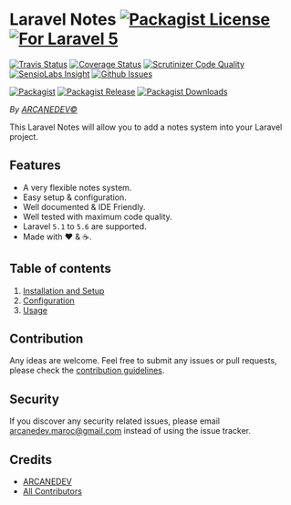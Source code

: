 # Laravel Notes [![Packagist License][badge_license]](LICENSE.md) [![For Laravel 5][badge_laravel]][link-github-repo]

[![Travis Status][badge_build]][link-travis]
[![Coverage Status][badge_coverage]][link-scrutinizer]
[![Scrutinizer Code Quality][badge_quality]][link-scrutinizer]
[![SensioLabs Insight][badge_insight]][link-insight]
[![Github Issues][badge_issues]][link-github-issues]

[![Packagist][badge_package]][link-packagist]
[![Packagist Release][badge_release]][link-packagist]
[![Packagist Downloads][badge_downloads]][link-packagist]

*By [ARCANEDEV&copy;](http://www.arcanedev.net/)*

This Laravel Notes will allow you to add a notes system into your Laravel project.

## Features

  * A very flexible notes system.
  * Easy setup &amp; configuration.
  * Well documented &amp; IDE Friendly.
  * Well tested with maximum code quality.
  * Laravel `5.1` to `5.6` are supported.
  * Made with :heart: &amp; :coffee:.
  
## Table of contents

  1. [Installation and Setup](_docs/1-Installation-and-Setup.md)
  2. [Configuration](_docs/2-Configuration.md)
  3. [Usage](_docs/3-Usage.md)

## Contribution

Any ideas are welcome. Feel free to submit any issues or pull requests, please check the [contribution guidelines](CONTRIBUTING.md).

## Security

If you discover any security related issues, please email arcanedev.maroc@gmail.com instead of using the issue tracker.

## Credits

  - [ARCANEDEV][link-author]
  - [All Contributors][link-contributors]

[badge_laravel]:      https://img.shields.io/badge/For%20Laravel-5.1%20to%205.6-orange.svg?style=flat-square
[badge_license]:      https://img.shields.io/packagist/l/arcanedev/laravel-notes.svg?style=flat-square
[badge_build]:        https://img.shields.io/travis/ARCANEDEV/LaravelNotes.svg?style=flat-square
[badge_coverage]:     https://img.shields.io/scrutinizer/coverage/g/ARCANEDEV/LaravelNotes.svg?style=flat-square
[badge_quality]:      https://img.shields.io/scrutinizer/g/ARCANEDEV/LaravelNotes.svg?style=flat-square
[badge_insight]:      https://img.shields.io/sensiolabs/i/5ff01c70-3ad7-42b5-8c7f-6825b3887118.svg?style=flat-square
[badge_issues]:       https://img.shields.io/github/issues/ARCANEDEV/LaravelNotes.svg?style=flat-square
[badge_package]:      https://img.shields.io/badge/package-arcanedev/laravel--notes-blue.svg?style=flat-square
[badge_release]:      https://img.shields.io/packagist/v/arcanedev/laravel-notes.svg?style=flat-square
[badge_downloads]:    https://img.shields.io/packagist/dt/arcanedev/laravel-notes.svg?style=flat-square

[link-author]:        https://github.com/arcanedev-maroc
[link-github-repo]:   https://github.com/ARCANEDEV/LaravelNotes
[link-github-issues]: https://github.com/ARCANEDEV/LaravelNotes/issues
[link-contributors]:  https://github.com/ARCANEDEV/LaravelNotes/graphs/contributors
[link-packagist]:     https://packagist.org/packages/arcanedev/laravel-notes
[link-travis]:        https://travis-ci.org/ARCANEDEV/LaravelNotes
[link-scrutinizer]:   https://scrutinizer-ci.com/g/ARCANEDEV/LaravelNotes/?branch=master
[link-insight]:       https://insight.sensiolabs.com/projects/5ff01c70-3ad7-42b5-8c7f-6825b3887118
